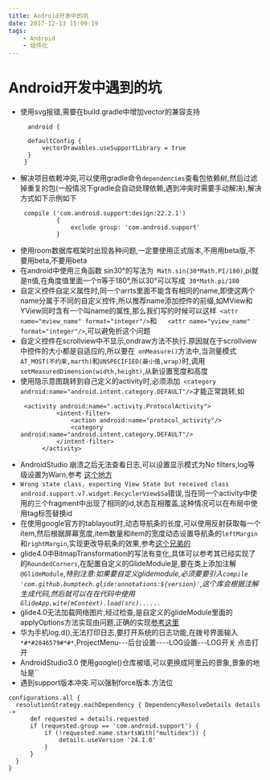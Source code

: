 ```yaml
---
title: Android开发中的坑
date: 2017-12-13 15:09:19
tags: 
    - Android
    - 组件化
---
```

# Android开发中遇到的坑
<!-- more -->

- 使用svg报错,需要在build.gradle中增加vector的兼容支持
  ```
    android {

    defaultConfig {
        vectorDrawables.useSupportLibrary = true
    }
   }
  ```
- 解决项目依赖冲突,可以使用gradle命令` dependencies `查看包依赖树,然后过滤掉重复的包(一般情况下gradle会自动处理依赖,遇到冲突时需要手动解决),解决方式如下示例如下
  ```
   compile ('com.android.support:design:22.2.1')
            {
                exclude group: 'com.android.support'
            }
  ```
- 使用room数据库框架时出现各种问题,一定要使用正式版本,不用用beta版,不要用beta,不要用beta
- 在android中使用三角函数 sin30°的写法为` Math.sin(30*Math.PI/180)`,pi就是π值,在角度值里面一个π等于180°,所以30°可以写成` 30*Math.pi/180`
- 自定义控件自定义属性时,同一个arrts里面不能含有相同的name,即使这两个name分属于不同的自定义控件,所以推荐name添加控件的前缀,如MView和YView同时含有一个叫name的属性,那么我们写的时候可以这样` <attr name="mview_name" format="integer"/>`和`   <attr name="yview_name" format="integer"/>`,可以避免折这个问题
- 自定义控件在scrollview中不显示,ondraw方法不执行.原因就在于scrollview中控件的大小都是自适应的,所以要在` onMeasure()`方法中,当测量模式`AT_MOST(不约束,marth)`和`UNSPECIFIED(最小值,wrap)`时,调用`setMeasuredDimension(width,height)`,从新设置宽度和高度
- 使用隐示意图跳转到自己定义的activity时,必须添加` <category android:name="android.intent.category.DEFAULT"/>`才能正常跳转,如
  ```
   <activity android:name=".activity.ProtocolActivity">
            <intent-filter>
                <action android:name="protocol_activity"/>
                <category android:name="android.intent.category.DEFAULT"/>
            </intent-filter>
        </activity>
  ```
- AndroidStudio 崩溃之后无法查看日志,可以设置显示模式为No filters,log等级设置为Warn,参考 [这个地方](https://www.zhihu.com/question/32024327)
- `Wrong state class, expecting View State but received class android.support.v7.widget.RecyclerView$Sa`错误,当在同一个activity中使用的三个fragment中出现了相同的id,状态互相覆盖,这种情况可以在布局中使用tag标签替换id
- 在使用google官方的tablayout时,动态导航条的长度,可以使用反射获取每一个item,然后根据屏幕宽度,item数量和item的宽度动态设置导航条的`leftMargin`和`rightMargin`,实现更改导航条的效果,参考[这个兄弟的](http://blog.csdn.net/u013134391/article/details/70833903)
- glide4.0中BitmapTransformation的写法有变化,具体可以参考其已经实现了的`RoundedCorners`,在配置自定义的GlideModule是,要在类上添加注解`@GlideModule`,_特别注意:如果要自定义glidemodule,必须要要引入`compile 'com.github.bumptech.glide:annotations:${version}'`,这个库会根据注解生成代码,然后就可以在在代码中使用`GlideApp.wite(mContext).load(src)......`_
- glide4.0无法加载网络图片,经过检查,是自定义的glideModule里面的 applyOptions方法实现由问题,正确的实现[参考这里](https://muyangmin.github.io/glide-docs-cn/doc/configuration.html)
- 华为手机log.d(),无法打印日志,要打开系统的日志功能,在拨号界面输入`*#*#2846579#*#*`,ProjectMenu---后台设置----LOG设置---LOG开关 点击打开
- AndroidStudio3.0 使用google()仓库被墙,可以更换成阿里云的景象,景象的地址是``
- 遇到support版本冲突.可以强制force版本.方法位
 ```
 configurations.all {
   resolutionStrategy.eachDependency { DependencyResolveDetails details ->
       def requested = details.requested
       if (requested.group == 'com.android.support') {
           if (!requested.name.startsWith("multidex")) {
               details.useVersion '24.1.0'
           }
       }
   }
}
 ```